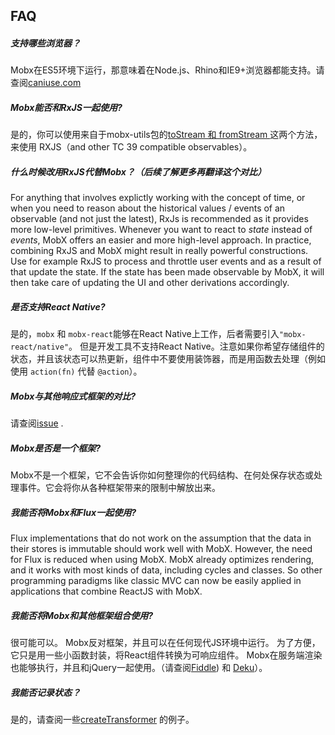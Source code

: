 ## FAQ

##### 支持哪些浏览器？

Mobx在ES5环境下运行，那意味着在Node.js、Rhino和IE9+浏览器都能支持。请查阅[caniuse.com](http://caniuse.com/#feat=es5)

##### Mobx能否和RxJS一起使用?
是的，你可以使用来自于mobx-utils包的[toStream 和 fromStream ](https://github.com/mobxjs/mobx-utils#tostream) 这两个方法，来使用 RXJS（and other TC 39 compatible observables）。


##### 什么时候改用RxJS代替Mobx？（后续了解更多再翻译这个对比）
For anything that involves explictly working with the concept of time,
or when you need to reason about the historical values / events of an observable (and not just the latest), RxJs is recommended as it provides more low-level primitives.
Whenever you want to react to _state_ instead of _events_, MobX offers an easier and more high-level approach.
In practice, combining RxJS and MobX might result in really powerful constructions.
Use for example RxJS to process and throttle user events and as a result of that update the state.
If the state has been made observable by MobX, it will then take care of updating the UI and other derivations accordingly.

##### 是否支持React Native?
是的，`mobx` 和 `mobx-react`能够在React Native上工作，后者需要引入`"mobx-react/native"`。
但是开发工具不支持React Native。注意如果你希望存储组件的状态，并且该状态可以热更新，组件中不要使用装饰器，而是用函数去处理（例如使用 `action(fn)` 代替 `@action`）。


##### Mobx与其他响应式框架的对比?

请查阅[issue](https://github.com/mobxjs/mobx/issues/18) .

##### Mobx是否是一个框架?

Mobx不是一个框架，它不会告诉你如何整理你的代码结构、在何处保存状态或处理事件。它会将你从各种框架带来的限制中解放出来。


##### 我能否将Mobx和Flux一起使用?

Flux implementations that do not work on the assumption that the data in their stores is immutable should work well with MobX.
However, the need for Flux is reduced when using MobX.
MobX already optimizes rendering, and it works with most kinds of data, including cycles and classes.
So other programming paradigms like classic MVC can now be easily applied in applications that combine ReactJS with MobX.

##### 我能否将Mobx和其他框架组合使用?

很可能可以。
Mobx反对框架，并且可以在任何现代JS环境中运行。
为了方便，它只是用一些小函数封装，将React组件转换为可响应组件。
Mobx在服务端渲染也能够执行，并且和jQuery一起使用。（请查阅[Fiddle](http://jsfiddle.net/mweststrate/vxn7qgdw)) 和 [Deku](https://gist.github.com/mattmccray/d8740ea97013c7505a9b)）。


##### 我能否记录状态？
是的，请查阅一些[createTransformer](http://mobxjs.github.io/mobx/refguide/create-transformer.html) 的例子。
